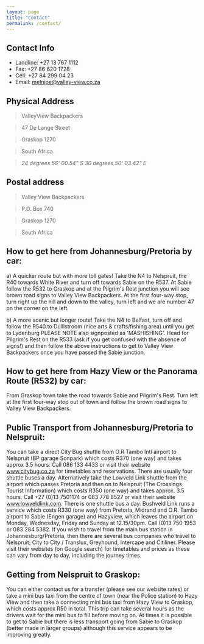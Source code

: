 ```yaml
---
layout: page
title: "Contact"
permalink: /contact/
---
```


## Contact Info
- Landline: +27 13 767 1112
- Fax:         +27 86 620 1728
- Cell:         +27 84 299 04 23
- Email:  melnjoe@valley-view.co.za         

## Physical Address
>ValleyView Backpackers

>47 De Lange Street

>Graskop 1270

>South Africa

>*24 degrees 56' 00.54" S*
*30 degrees 50' 03.42" E*

## Postal address
>Valley View Backpackers

>P.O. Box 740

>Graskop 1270

>South Africa
               

## How to get here from Johannesburg/Pretoria by car:
 
a) A quicker route but with more toll gates! Take the N4 to Nelspruit, the R40 towards White River and turn off towards Sabie on the R537.  At Sabie follow the R532 to Graskop and at the Pilgrim's Rest junction you will see brown road signs to Valley View Backpackers.  At the first four-way stop, turn right up the hill and down to the valley, turn left and we are number 47 on the corner on the left.

b) A more scenic but longer route! Take the N4 to Belfast, turn off and follow the R540 to Dulllstroom (nice arts & crafts/fishing area) until you get to Lydenburg PLEASE NOTE also signposted as 'MASHISHING'. Head for Pilgrim's Rest on the R533 (ask if you get confused with the absence of signs!) and then follow the above instructions to get to Valley View Backpackers once you have passed the Sabie junction.

## How to get here from Hazy View or the Panorama Route (R532) by car:

From Graskop town take the road towards Sabie and Pilgrim's Rest.  Turn left at the first four-way stop out of town and follow the brown road signs to Valley View Backpackers.

## Public Transport from Johannesburg/Pretoria to Nelspruit:

You can take a direct City Bug shuttle from O.R Tambo Intl airport to Nelspruit (BP garage Sonpark) which costs R370 (one way) and takes approx 3.5 hours.  Call 086 133 4433 or visit their website www.citybug.co.za for timetables and reservations.  There are usually four shuttle buses a day.  Alternatively take the Lowveld Link shuttle from the airport which passes Pretoria and then on to Nelspruit (The Crossings Tourist Information) which costs R350 (one way) and takes approx. 3.5 hours.  Call +27 (0)13 7501174 or 083 778 8527 or visit their website www.lowveldlink.com.  There is one shuttle bus a day. Bushveld Link runs a service which costs R330 (one way) from Pretoria, Midrand and O.R. Tambo airport to Sabie (Engen garage) and Hazyview, which leaves the airport on Monday, Wednesday, Friday and Sunday at 12.15/30pm. Call (0)13 750 1953 or 083 284 5382.   If you wish to travel from the main bus station in Johannesburg/Pretoria, then there are several bus companies who travel to Nelspruit; City to City / Translux, Greyhound, Intercape and Citiliner.  Please visit their websites (on Google search) for timetables and prices as these can vary from day to day, including the journey times.

## Getting from Nelspruit to Graskop:

You can either contact us for a transfer (please see our website rates) or take a mini bus taxi from the centre of town (near the Police station) to Hazy View and then take a connecting mini bus taxi from Hazy View to Graskop, which costs approx R50 in total.  This trip can take several hours as the drivers wait for the mini bus to fill before moving on.  At times it is possible to get to Sabie but there is less transport going from Sabie to Graskop (better made in larger groups) although this service appears to be improving greatly.

